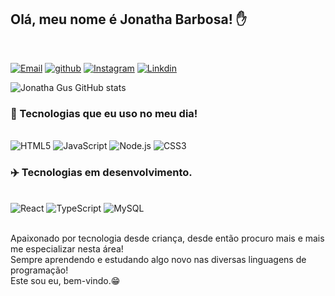 
## Olá, meu nome é Jonatha Barbosa! ✋

<div><br/>

[![Email](https://img.shields.io/badge/Gmail-D14836?style=for-the-badge&logo=gmail&logoColor=white)](https://mail.google.com/mail/u/0/?tab=rm&ogbl#inbox)
[![github](https://img.shields.io/badge/GitHub-100000?style=for-the-badge&logo=github&logoColor=white)](https://github.com/jonathagus)
[![Instagram](https://img.shields.io/badge/Instagram-E4405F?style=for-the-badge&logo=instagram&logoColor=white)](https://www.instagram.com/john_bsouza_/)
[![Linkdin](https://img.shields.io/badge/LinkedIn-0077B5?style=for-the-badge&logo=linkedin&logoColor=white)](https://www.linkedin.com/in/jonatha-gustavo-b-260a44195/)

![Jonatha Gus GitHub stats](https://github-readme-stats.vercel.app/api?username=jonathagus&show_icons=true&theme=radical)

### 🚀 Tecnologias que eu uso no meu dia!
<div style="display: inline_block"><br/>
<img aling="center" alt="HTML5" src="https://img.shields.io/badge/HTML5-E34F26?style=for-the-badge&logo=html5&logoColor=white" />
<img aling="center" alt="JavaScript" src="https://img.shields.io/badge/JavaScript-323330?style=for-the-badge&logo=javascript&logoColor=F7DF1E" />
<img aling="center" alt="Node.js" src="https://img.shields.io/badge/Node.js-43853D?style=for-the-badge&logo=node.js&logoColor=white" />
<img aling="center" alt="CSS3" src="https://img.shields.io/badge/CSS3-1572B6?style=for-the-badge&logo=css3&logoColor=white" />

<img aling="center" alt="" src="" />
<img aling="center" alt="" src="" />
</div>

### ✈️ Tecnologias em desenvolvimento.
<div style="display: inline_block"><br/>
<img aling="center" alt="React" src="https://img.shields.io/badge/React-20232A?style=for-the-badge&logo=react&logoColor=61DAFB" />
<img aling="center" alt="TypeScript" src="https://img.shields.io/badge/TypeScript-007ACC?style=for-the-badge&logo=typescript&logoColor=white" />
<img aling="center" alt="MySQL" src="https://img.shields.io/badge/MySQL-00000F?style=for-the-badge&logo=mysql&logoColor=white" />
<img aling="center" alt="" src="" />
</div>
<div><br/>

Apaixonado por tecnologia desde criança, desde então procuro mais e mais me especializar nesta área!<br/>
Sempre aprendendo e estudando algo novo nas diversas linguagens de programação!<br/>
Este sou eu, bem-vindo.😁



